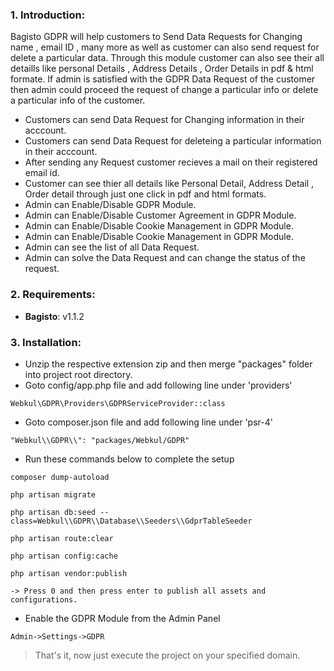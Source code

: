### 1. Introduction:

Bagisto GDPR will help customers to Send Data Requests for Changing name , email ID , many more as well as customer can also send request for delete a particular data. Through this module customer can also see their all detaills like personal Details , Address Details , Order Details in pdf & html formate. If admin is satisfied with the GDPR Data Request of the customer then admin could proceed the request of change a particular info or delete a  particular info of the customer.

* Customers can send Data Request for Changing information in their acccount.
* Customers can send Data Request for deleteing a particular information in their acccount.
* After sending any Request customer recieves a mail on their registered email id.
* Customer can see thier all details like Personal Detail, Address Detail , Order detail through just one click in pdf and html formats.
* Admin can Enable/Disable GDPR Module.
* Admin can Enable/Disable Customer Agreement in GDPR Module.
* Admin can Enable/Disable Cookie Management in GDPR Module.
* Admin can Enable/Disable Cookie Management in GDPR Module.
* Admin can see the list of all Data Request.
* Admin can solve the Data Request and can change the status of the request.


### 2. Requirements:

* **Bagisto**: v1.1.2

### 3. Installation:

* Unzip the respective extension zip and then merge "packages" folder into project root directory.
* Goto config/app.php file and add following line under 'providers'

~~~
Webkul\GDPR\Providers\GDPRServiceProvider::class
~~~

* Goto composer.json file and add following line under 'psr-4'

~~~
"Webkul\\GDPR\\": "packages/Webkul/GDPR"
~~~

* Run these commands below to complete the setup

~~~
composer dump-autoload
~~~
~~~
php artisan migrate
~~~
~~~
php artisan db:seed --class=Webkul\\GDPR\\Database\\Seeders\\GdprTableSeeder
~~~
~~~
php artisan route:clear
~~~
~~~
php artisan config:cache
~~~

~~~
php artisan vendor:publish

-> Press 0 and then press enter to publish all assets and configurations.
~~~

* Enable the GDPR Module from the Admin Panel
 
~~~
Admin->Settings->GDPR
~~~



> That's it, now just execute the project on your specified domain.
